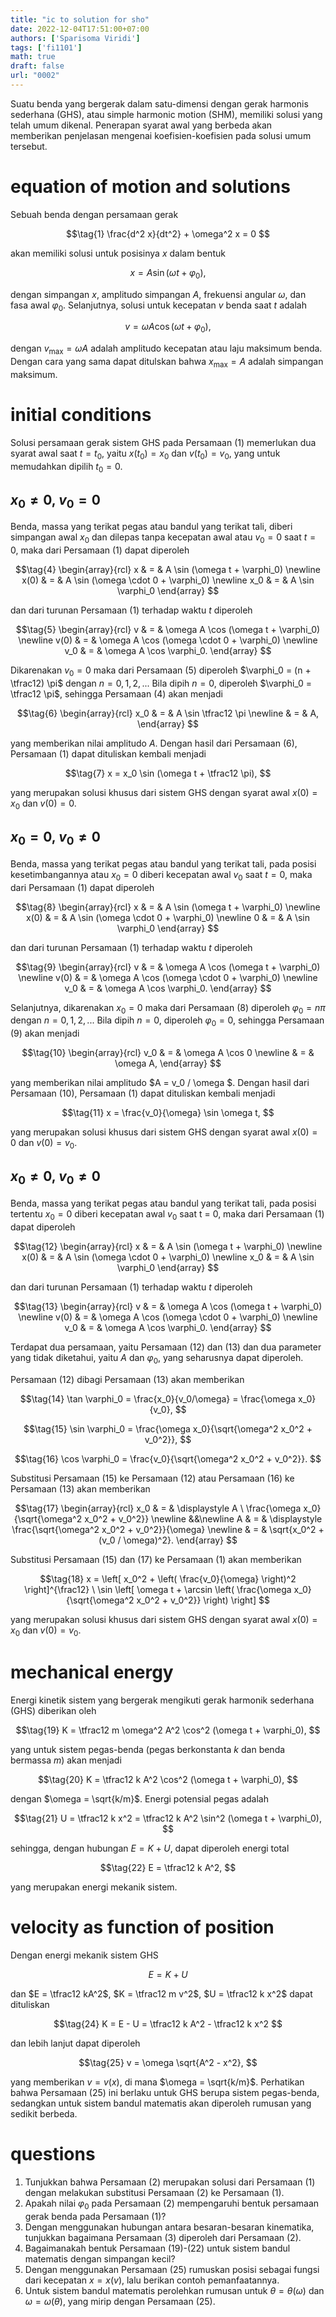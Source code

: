 ```yaml
---
title: "ic to solution for sho"
date: 2022-12-04T17:51:00+07:00
authors: ['Sparisoma Viridi']
tags: ['fi1101']
math: true
draft: false
url: "0002"
---
```

Suatu benda yang bergerak dalam satu-dimensi dengan gerak harmonis sederhana (GHS), atau simple harmonic motion (SHM), memiliki solusi yang telah umum dikenal. Penerapan syarat awal yang berbeda akan memberikan penjelasan mengenai koefisien-koefisien pada solusi umum tersebut.


# equation of motion and solutions
Sebuah benda dengan persamaan gerak

$$\tag{1}
\frac{d^2 x}{dt^2} + \omega^2 x = 0
$$

akan memiliki solusi untuk posisinya $x$ dalam bentuk

$$\tag{2}
x = A \sin (\omega t + \varphi_0),
$$

dengan simpangan $x$, amplitudo simpangan $A$, frekuensi angular $\omega$, dan fasa awal $\varphi_0$. Selanjutnya, solusi untuk kecepatan $v$ benda saat $t$ adalah

$$\tag{3}
v = \omega A \cos (\omega t + \varphi_0),
$$

dengan $v_{\max} = \omega A$ adalah amplitudo kecepatan atau laju maksimum benda. Dengan cara yang sama dapat ditulskan bahwa $x_{\max} = A$ adalah simpangan maksimum.


# initial conditions
Solusi persamaan gerak sistem GHS pada Persamaan (1) memerlukan dua syarat awal saat $t = t_0$, yaitu $x(t_0) = x_0$ dan $v(t_0) = v_0$, yang untuk memudahkan dipilih $t_0 = 0$.

## $x_0 \ne 0$, $v_0 = 0$
Benda, massa yang terikat pegas atau bandul yang terikat tali, diberi simpangan awal $x_0$ dan dilepas tanpa kecepatan awal atau $v_0 = 0$ saat $t = 0$, maka dari Persamaan (1) dapat diperoleh

$$\tag{4}
\begin{array}{rcl}
x  & = & A \sin (\omega t + \varphi_0) \newline
x(0) & = & A \sin (\omega \cdot 0 + \varphi_0) \newline
x_0 & = & A \sin \varphi_0
\end{array}
$$

dan dari turunan Persamaan (1) terhadap waktu $t$ diperoleh

$$\tag{5}
\begin{array}{rcl}
v  & = & \omega A \cos (\omega t + \varphi_0) \newline
v(0) & = & \omega A \cos (\omega \cdot 0 + \varphi_0) \newline
v_0 & = & \omega A \cos \varphi_0.
\end{array}
$$

Dikarenakan $v_0 = 0$ maka dari Persamaan (5) diperoleh $\varphi_0 = (n + \tfrac12) \pi$ dengan $n = 0, 1, 2, ..$. Bila dipih $n = 0$, diperoleh $\varphi_0 = \tfrac12 \pi$, sehingga Persamaan (4) akan menjadi

$$\tag{6}
\begin{array}{rcl}
x_0 & = & A \sin \tfrac12 \pi \newline
& = & A,
\end{array}
$$

yang memberikan nilai amplitudo $A$. Dengan hasil dari Persamaan (6), Persamaan (1) dapat dituliskan kembali menjadi

$$\tag{7}
x = x_0 \sin (\omega t + \tfrac12 \pi),
$$

yang merupakan solusi khusus dari sistem GHS dengan syarat awal $x(0) = x_0$ dan $v(0) = 0$.


## $x_0 = 0$, $v_0 \ne 0$
Benda, massa yang terikat pegas atau bandul yang terikat tali, pada posisi kesetimbangannya atau $x_0 = 0$ diberi kecepatan awal $v_0$ saat $t = 0$, maka dari Persamaan (1) dapat diperoleh

$$\tag{8}
\begin{array}{rcl}
x  & = & A \sin (\omega t + \varphi_0) \newline
x(0) & = & A \sin (\omega \cdot 0 + \varphi_0) \newline
0 & = & A \sin \varphi_0
\end{array}
$$

dan dari turunan Persamaan (1) terhadap waktu $t$ diperoleh

$$\tag{9}
\begin{array}{rcl}
v  & = & \omega A \cos (\omega t + \varphi_0) \newline
v(0) & = & \omega A \cos (\omega \cdot 0 + \varphi_0) \newline
v_0 & = & \omega A \cos \varphi_0.
\end{array}
$$

Selanjutnya, dikarenakan $x_0 = 0$ maka dari Persamaan (8) diperoleh $\varphi_0 = n \pi$ dengan $n = 0, 1, 2, ..$. Bila dipih $n = 0$, diperoleh $\varphi_0 = 0$, sehingga Persamaan (9) akan menjadi

$$\tag{10}
\begin{array}{rcl}
v_0 & = & \omega A \cos 0 \newline
& = & \omega A,
\end{array}
$$

yang memberikan nilai amplitudo $A = v_0 / \omega $. Dengan hasil dari Persamaan (10), Persamaan (1) dapat dituliskan kembali menjadi

$$\tag{11}
x = \frac{v_0}{\omega} \sin \omega t,
$$

yang merupakan solusi khusus dari sistem GHS dengan syarat awal $x(0) = 0$ dan $v(0) = v_0$.

## $x_0 \ne 0$, $v_0 \ne 0$
Benda, massa yang terikat pegas atau bandul yang terikat tali, pada posisi tertentu $x_0 = 0$ diberi kecepatan awal $v_0$ saat t = $0$, maka dari Persamaan (1) dapat diperoleh

$$\tag{12}
\begin{array}{rcl}
x  & = & A \sin (\omega t + \varphi_0) \newline
x(0) & = & A \sin (\omega \cdot 0 + \varphi_0) \newline
x_0 & = & A \sin \varphi_0
\end{array}
$$

dan dari turunan Persamaan (1) terhadap waktu $t$ diperoleh

$$\tag{13}
\begin{array}{rcl}
v  & = & \omega A \cos (\omega t + \varphi_0) \newline
v(0) & = & \omega A \cos (\omega \cdot 0 + \varphi_0) \newline
v_0 & = & \omega A \cos \varphi_0.
\end{array}
$$

Terdapat dua persamaan, yaitu Persamaan (12) dan (13) dan dua parameter yang tidak diketahui, yaitu $A$ dan $\varphi_0$, yang seharusnya dapat diperoleh.

Persamaan (12) dibagi Persamaan (13) akan memberikan

$$\tag{14}
\tan \varphi_0 = \frac{x_0}{v_0/\omega} = \frac{\omega x_0}{v_0},
$$

$$\tag{15}
\sin \varphi_0 = \frac{\omega x_0}{\sqrt{\omega^2 x_0^2 + v_0^2}},
$$

$$\tag{16}
\cos \varphi_0 = \frac{v_0}{\sqrt{\omega^2 x_0^2 + v_0^2}}.
$$

Substitusi Persamaan (15) ke Persamaan (12) atau Persamaan (16) ke Persamaan (13) akan memberikan

$$\tag{17}
\begin{array}{rcl}
x_0  & = & \displaystyle A \ \frac{\omega x_0}{\sqrt{\omega^2 x_0^2 + v_0^2}} \newline
&&\newline
A & = & \displaystyle \frac{\sqrt{\omega^2 x_0^2 + v_0^2}}{\omega} \newline
& = & \sqrt{x_0^2 + (v_0 / \omega)^2}.
\end{array}
$$

Substitusi Persamaan (15) dan (17) ke Persamaan (1) akan memberikan

$$\tag{18}
x = \left[ x_0^2 + \left( \frac{v_0}{\omega} \right)^2 \right]^{\frac12} \ \sin \left[ \omega t + \arcsin \left( \frac{\omega x_0}{\sqrt{\omega^2 x_0^2 + v_0^2}} \right) \right]
$$

yang merupakan solusi khusus dari sistem GHS dengan syarat awal $x(0) = x_0$ dan $v(0) = v_0$.


# mechanical energy
Energi kinetik sistem yang bergerak mengikuti gerak harmonik sederhana (GHS) diberikan oleh

$$\tag{19}
K = \tfrac12 m \omega^2 A^2 \cos^2 (\omega t + \varphi_0),
$$

yang untuk sistem pegas-benda (pegas berkonstanta $k$ dan benda bermassa $m$) akan menjadi

$$\tag{20}
K = \tfrac12 k A^2 \cos^2 (\omega t + \varphi_0),
$$

dengan $\omega = \sqrt{k/m}$. Energi potensial pegas adalah

$$\tag{21}
U = \tfrac12 k x^2 = \tfrac12 k A^2 \sin^2 (\omega t + \varphi_0),
$$

sehingga, dengan hubungan $E = K + U$, dapat diperoleh energi total

$$\tag{22}
E = \tfrac12 k A^2,
$$

yang merupakan energi mekanik sistem.


# velocity as function of position
Dengan energi mekanik sistem GHS

$$\tag{23}
E = K + U
$$

dan $E = \tfrac12 kA^2$, $K = \tfrac12 m v^2$, $U = \tfrac12 k x^2$ dapat dituliskan

$$\tag{24}
K = E - U = \tfrac12 k A^2 - \tfrac12 k x^2
$$

dan lebih lanjut dapat diperoleh

$$\tag{25}
v = \omega \sqrt{A^2 - x^2},
$$

yang memberikan $v = v(x)$, di mana $\omega = \sqrt{k/m}$. Perhatikan bahwa Persamaan (25) ini berlaku untuk GHS berupa sistem pegas-benda, sedangkan untuk sistem bandul matematis akan diperoleh rumusan yang sedikit berbeda.


# questions
1. Tunjukkan bahwa Persamaan (2) merupakan solusi dari Persamaan (1) dengan melakukan substitusi Persamaan (2) ke Persamaan (1).
2. Apakah nilai $\varphi_0$ pada Persamaan (2) mempengaruhi bentuk persamaan gerak benda pada Persamaan (1)?
3. Dengan menggunakan hubungan antara besaran-besaran kinematika, tunjukkan bagaimana Persamaan (3) diperoleh dari Persamaan (2).
4. Bagaimanakah bentuk Persamaan (19)-(22) untuk sistem bandul matematis dengan simpangan kecil?
5. Dengan menggunakan Persamaan (25) rumuskan posisi sebagai fungsi dari kecepatan $x = x(v)$, lalu berikan contoh pemanfaatannya.
6. Untuk sistem bandul matematis perolehkan rumusan untuk $\theta = \theta(\omega)$ dan $\omega = \omega(\theta)$, yang mirip dengan Persamaan (25).
